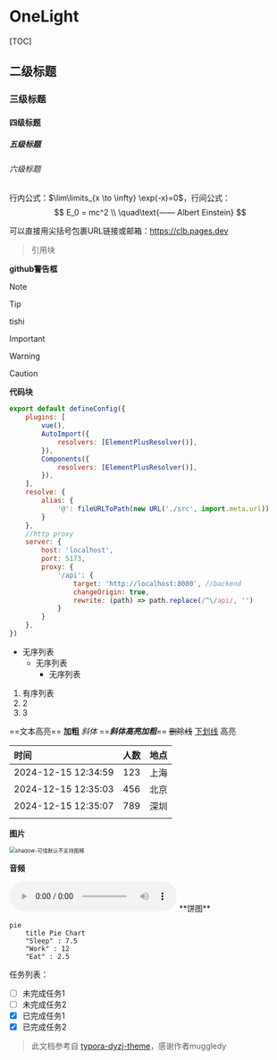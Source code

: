 # OneLight

[TOC]

## 二级标题

### 三级标题

#### 四级标题

##### 五级标题

###### 六级标题



行内公式：$\lim\limits_{x \to \infty} \exp(-x)=0$，行间公式：
$$
E_0 = mc^2 \\
\quad\text{—— Albert Einstein}
$$

可以直接用尖括号包裹URL链接或邮箱：<https://clb.pages.dev>

> 引用块
>

**github警告框**

> [!NOTE]
>
> 

> [!TIP]
>
> tishi

> [!IMPORTANT]
>
> 

> [!WARNING]
>
> 

> [!CAUTION]
>
> 

**代码块**

```javascript
export default defineConfig({
    plugins: [
        vue(),
        AutoImport({
            resolvers: [ElementPlusResolver()],
        }),
        Components({
            resolvers: [ElementPlusResolver()],
        }),
    ],
    resolve: {
        alias: {
            '@': fileURLToPath(new URL('./src', import.meta.url))
        }
    },
    //http proxy
    server: {
        host: 'localhost',
        port: 5173,
        proxy: {
            '/api': {
                target: 'http://localhost:8080', //backend
                changeOrigin: true,
                rewrite: (path) => path.replace(/^\/api/, '')
            }
        }
    },
})
```


- 无序列表
  - 无序列表 
    - 无序列表

1. 有序列表
2. 2
3. 3

==文本高亮== __加粗__ *斜体* ==***斜体高亮加粗***== ~~删除线~~ <u>下划线</u> <span alt='highlight'>高亮</span>

| 时间                | 人数 | 地点 |
| :------------------ | :--: | ---: |
| 2024-12-15 12:34:59 | 123  | 上海 |
| 2024-12-15 12:35:03 | 456  | 北京 |
| 2024-12-15 12:35:07 | 789  | 深圳 |
|                     |      |      |

**图片**

<img src="https://cdn.jsdelivr.net/gh/talentcao/i@main/202411071613614.gif" style="zoom: 67%;" alt="shadow-可惜默认不支持图释" />

**音频**

<audio controls="controls">
  <source src="https://bin-music.netlify.app/songs/ラブソングが歌えない-結束バンド.mp3" type="audio/mp3" />
</audio>
**饼图**

```mermaid
pie
    title Pie Chart
    "Sleep" : 7.5
    "Work" : 12
    "Eat" : 2.5 
```


任务列表：

- [ ] 未完成任务1
- [ ] 未完成任务2
- [x] 已完成任务1
- [x] 已完成任务2

> 此文档参考自 [typora-dyzj-theme](https://github.com/muggledy/typora-dyzj-theme)，感谢作者muggledy
